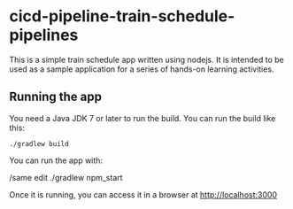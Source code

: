 # cicd-pipeline-train-schedule-pipelines

This is a simple train schedule app written using nodejs. It is intended to be used as a sample application for a series of hands-on learning activities.

## Running the app

You need a Java JDK 7 or later to run the build. You can run the build like this:

    ./gradlew build

You can run the app with:

/same edit
    ./gradlew npm_start

Once it is running, you can access it in a browser at [http://localhost:3000](http://localhost:3000)
